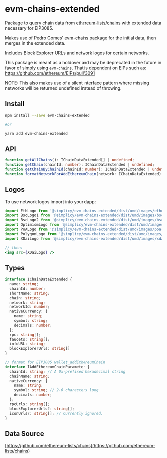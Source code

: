 # evm-chains-extended

Package to query chain data from [ethereum-lists/chains](https://github.com/ethereum-lists/chains) with extended data necessary for EIP3085.

Makes use of Pedro Gomes' [evm-chains](https://github.com/pedrouid/evm-chains) package for the initial data, then merges in the extended data.

Includes Block Explorer URLs and network logos for certain networks.

This package is meant as a holdover and may be deprecated in the future in favor of simply using `evm-chains`. That is dependent on EIPs such as: https://github.com/ethereum/EIPs/pull/3091

NOTE: This also makes use of a silent interface pattern where missing networks will be returned undefined instead of throwing.

## Install

```sh
npm install --save evm-chains-extended

#or

yarn add evm-chains-extended
```

## API

```typescript
function getAllChains(): IChainDataExtended[] | undefined;
function getChain(chainId: number): IChainDataExtended | undefined;
function getChainByChainId(chainId: number): IChainDataExtended | undefined;
function formatNetworkForAddEthereumChain(network: IChainDataExtended): IAddEthereumChainParameter;
```

## Logos

To use network logos import into your dapp:

```typescript
import EthLogo from '@simplicy/evm-chains-extended/dist/umd/images/ethereum-icon.png'
import BscLogo1 from '@simplicy/evm-chains-extended/dist/umd/images/bsc-icon-1.png'
import BscLogo2 from '@simplicy/evm-chains-extended/dist/umd/images/bsc-icon-2.png'
import OptimismLogo from '@simplicy/evm-chains-extended/dist/umd/images/optimism-icon.png'
import PoALogo from '@simplicy/evm-chains-extended/dist/umd/images/poa-icon.png'
import PolygonLogo from '@simplicy/evm-chains-extended/dist/umd/images/polygon-icon.png'
import XDaiLogo from '@simplicy/evm-chains-extended/dist/umd/images/xdai-logo.png'
```

```jsx
// then:
<img src={XDaiLogo} />
```

## Types

```typescript
interface IChainDataExtended {
  name: string;
  chainId: number;
  shortName: string;
  chain: string;
  network: string;
  networkId: number;
  nativeCurrency: {
    name: string;
    symbol: string;
    decimals: number;
  };
  rpc: string[];
  faucets: string[];
  infoURL: string;
  blockExplorerUrls: string[]
}

// format for EIP3085 wallet_addEthereumChain
interface IAddEthereumChainParameter {
  chainId: string; // A 0x-prefixed hexadecimal string
  chainName: string;
  nativeCurrency: {
    name: string;
    symbol: string; // 2-6 characters long
    decimals: number;
  };
  rpcUrls: string[];
  blockExplorerUrls?: string[];
  iconUrls?: string[]; // Currently ignored.
}
```

## Data Source

[https://github.com/ethereum-lists/chains](https://github.com/ethereum-lists/chains)
